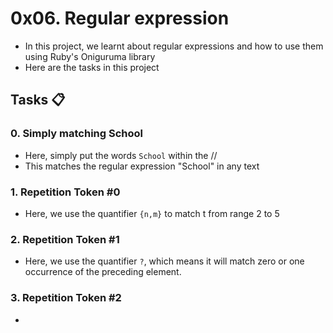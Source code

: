 # 0x06. Regular expression

- In this project, we learnt about regular expressions and how to use them using Ruby's Oniguruma library
- Here are the tasks in this project

## Tasks :clipboard:

### 0. Simply matching School

- Here, simply put the words ``School`` within the //
- This matches the regular expression "School" in any text

### 1. Repetition Token #0

- Here, we use the quantifier ``{n,m}`` to match t from range 2 to 5

### 2. Repetition Token #1

- Here, we use the quantifier ``?``, which means it will match zero or one occurrence of the preceding element.

### 3. Repetition Token #2

- 